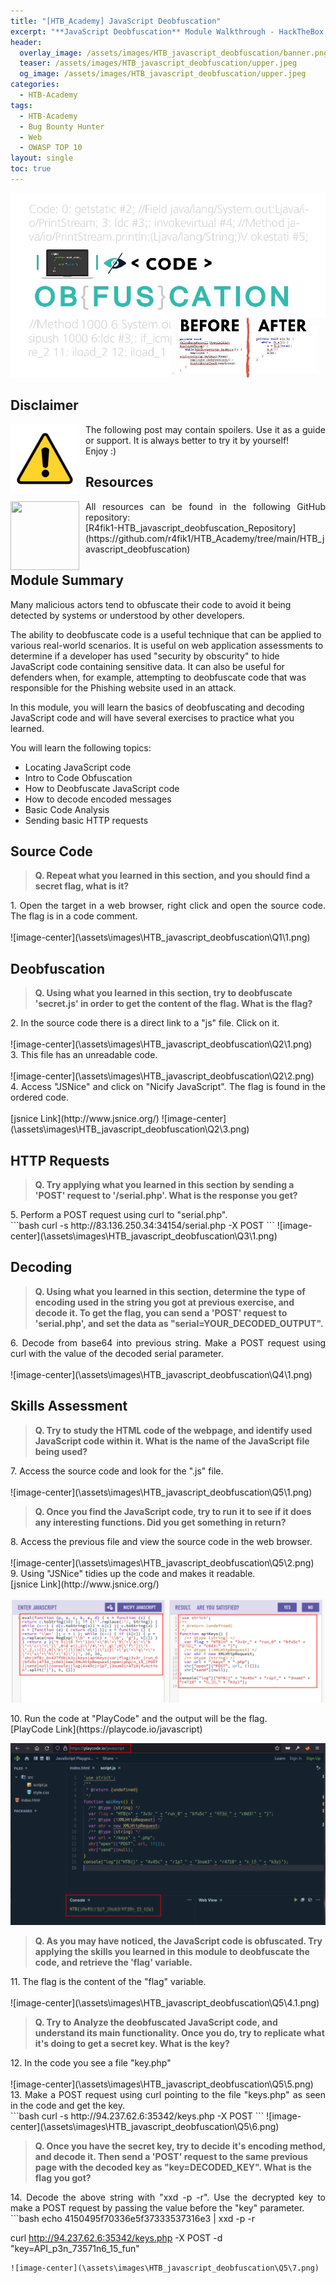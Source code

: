 ```yaml
---
title: "[HTB_Academy] JavaScript Deobfuscation"
excerpt: "**JavaScript Deobfuscation** Module Walkthrough - HackTheBox Academy"
header:
  overlay_image: /assets/images/HTB_javascript_deobfuscation/banner.png
  teaser: /assets/images/HTB_javascript_deobfuscation/upper.jpeg
  og_image: /assets/images/HTB_javascript_deobfuscation/upper.jpeg
categories:
  - HTB-Academy
tags:
  - HTB-Academy
  - Bug Bounty Hunter
  - Web
  - OWASP TOP 10
layout: single
toc: true
---
```

![image-center](\assets\images\HTB_javascript_deobfuscation\upper.jpeg)

## Disclaimer
<img style="float: left; padding-right:10px" src="\assets\images\disclaimer.png" width="110" height="110">

<div style="text-align: justify">The following post may contain spoilers. Use it as a guide or support. It is always better to try it by yourself!</div>
<div style="text-align: justify">Enjoy :)</div>

## Resources
<img style="float: left; padding-right:10px" src="\assets\images\github.avif" width="110" height="110">
<div style="text-align: justify">All resources can be found in the following GitHub repository:</div>
[R4fik1-HTB_javascript_deobfuscation_Repository](https://github.com/r4fik1/HTB_Academy/tree/main/HTB_javascript_deobfuscation)

## Module Summary

Many malicious actors tend to obfuscate their code to avoid it being detected by systems or understood by other developers.

The ability to deobfuscate code is a useful technique that can be applied to various real-world scenarios. It is useful on web application assessments to determine if a developer has used "security by obscurity" to hide JavaScript code containing sensitive data. It can also be useful for defenders when, for example, attempting to deobfuscate code that was responsible for the Phishing website used in an attack.

In this module, you will learn the basics of deobfuscating and decoding JavaScript code and will have several exercises to practice what you learned.

You will learn the following topics:

  - Locating JavaScript code
  - Intro to Code Obfuscation
  - How to Deobfuscate JavaScript code
  - How to decode encoded messages
  - Basic Code Analysis
  - Sending basic HTTP requests
  
## Source Code

>**Q. Repeat what you learned in this section, and you should find a secret flag, what is it?**

<div style="text-align: justify">1. Open the target in a web browser, right click and open the source code. The flag is in a code comment.</div><br>
![image-center](\assets\images\HTB_javascript_deobfuscation\Q1\1.png)

## Deobfuscation

>**Q. Using what you learned in this section, try to deobfuscate 'secret.js' in order to get the content of the flag. What is the flag?**

<div style="text-align: justify">2. In the source code there is a direct link to a "js" file. Click on it.</div><br>
![image-center](\assets\images\HTB_javascript_deobfuscation\Q2\1.png)

<div style="text-align: justify">3. This file has an unreadable code.</div><br>
![image-center](\assets\images\HTB_javascript_deobfuscation\Q2\2.png)

<div style="text-align: justify">4. Access "JSNice" and click on "Nicify JavaScript". The flag is found in the ordered code.</div><br>
[jsnice Link](http://www.jsnice.org/)
![image-center](\assets\images\HTB_javascript_deobfuscation\Q2\3.png)

## HTTP Requests

>**Q.  Try applying what you learned in this section by sending a 'POST' request to '/serial.php'. What is the response you get?**

<div style="text-align: justify">5. Perform a POST request using curl to "serial.php".</div>
```bash
curl -s http://83.136.250.34:34154/serial.php -X POST
```
![image-center](\assets\images\HTB_javascript_deobfuscation\Q3\1.png)

## Decoding

>**Q. Using what you learned in this section, determine the type of encoding used in the string you got at previous exercise, and decode it. To get the flag, you can send a 'POST' request to 'serial.php', and set the data as "serial=YOUR_DECODED_OUTPUT".**

<div style="text-align: justify">6. Decode from base64 into previous string. Make a POST request using curl with the value of the decoded serial parameter.</div><br>
![image-center](\assets\images\HTB_javascript_deobfuscation\Q4\1.png)

## Skills Assessment

>**Q. Try to study the HTML code of the webpage, and identify used JavaScript code within it. What is the name of the JavaScript file being used?**

<div style="text-align: justify">7. Access the source code and look for the ".js" file.</div><br>
![image-center](\assets\images\HTB_javascript_deobfuscation\Q5\1.png)

>**Q. Once you find the JavaScript code, try to run it to see if it does any interesting functions. Did you get something in return?**

<div style="text-align: justify">8. Access the previous file and view the source code in the web browser.</div><br>
![image-center](\assets\images\HTB_javascript_deobfuscation\Q5\2.png)

<div style="text-align: justify">9. Using "JSNice" tidies up the code and makes it readable.</div>
[jsnice Link](http://www.jsnice.org/)

![image-center](\assets\images\HTB_javascript_deobfuscation\Q5\3.png)

<div style="text-align: justify">10. Run the code at "PlayCode" and the output will be the flag.</div> 
[PlayCode Link](https://playcode.io/javascript)

![image-center](\assets\images\HTB_javascript_deobfuscation\Q5\4.png)


>**Q. As you may have noticed, the JavaScript code is obfuscated. Try applying the skills you learned in this module to deobfuscate the code, and retrieve the 'flag' variable.**

<div style="text-align: justify">11. The flag is the content of the "flag" variable.</div><br>
![image-center](\assets\images\HTB_javascript_deobfuscation\Q5\4.1.png)

>**Q. Try to Analyze the deobfuscated JavaScript code, and understand its main functionality. Once you do, try to replicate what it's doing to get a secret key. What is the key?**

<div style="text-align: justify">12. In the code you see a file "key.php"</div><br>
![image-center](\assets\images\HTB_javascript_deobfuscation\Q5\5.png)

<div style="text-align: justify">13. Make a POST request using curl pointing to the file "keys.php" as seen in the code and get the key.</div>
```bash
curl -s http://94.237.62.6:35342/keys.php -X POST
```
![image-center](\assets\images\HTB_javascript_deobfuscation\Q5\6.png)

>**Q. Once you have the secret key, try to decide it's encoding method, and decode it. Then send a 'POST' request to the same previous page with the decoded key as "key=DECODED_KEY". What is the flag you got?**

<div style="text-align: justify">14. Decode the above string with "xxd -p -r". Use the decrypted key to make a POST request by passing the value before the "key" parameter.</div>
```bash
echo 4150495f70336e5f37333537316e3 | xxd -p -r

curl http://94.237.62.6:35342/keys.php -X POST -d "key=API_p3n_73571n6_15_fun"
```
![image-center](\assets\images\HTB_javascript_deobfuscation\Q5\7.png)